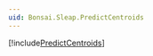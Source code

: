 ```yaml
---
uid: Bonsai.Sleap.PredictCentroids
---
```


[!include[PredictCentroids](~/articles/sleap-predictcentroids.md)]
